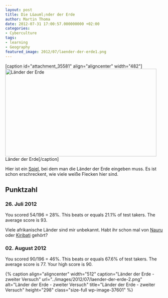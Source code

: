```yaml
---
layout: post
title: Die L&auml;nder der Erde
author: Martin Thoma
date: 2012-07-31 17:00:57.000000000 +02:00
categories:
- Cyberculture
tags:
- learning
- Geography
featured_image: 2012/07/laender-der-erde1.png
---
```

[caption id="attachment_35581" align="aligncenter" width="482"]<a href="http://martin-thoma.com/wp-content/uploads/2012/07/laender-der-erde.png"><img class=" wp-image-35581 " title="L&auml;nder der Erde" src="http://martin-thoma.com/wp-content/uploads/2012/07/laender-der-erde.png" alt="L&auml;nder der Erde" width="482" height="280" /></a> L&auml;nder der Erde[/caption]

Hier ist ein <a href="http://www.jetpunk.com/quizzes/lander-der-welt-quiz">Spiel</a>, bei dem man die L&auml;nder der Erde eingeben muss. Es ist schon erschreckent, wie viele wei&szlig;e Flecken hier sind.

<h2>Punktzahl</h2>
<h3>26. Juli 2012</h3>
You scored 54/196 = 28%.
This beats or equals 21.1% of test takers.
The average score is 93.

Viele afrikanische L&auml;nder sind mir unbekannt. Habt ihr schon mal von <a href="http://de.wikipedia.org/wiki/Nauru">Nauru</a> oder <a href="http://de.wikipedia.org/wiki/Kiribati">Kiribati</a> geh&ouml;rt?

<h3>02. August 2012</h3>
You scored 90/196 = 46%.
This beats or equals 67.6% of test takers.
The average score is 77.
Your high score is 90.

{% caption align="aligncenter" width="512" caption="L&auml;nder der Erde - zweiter Versuch" url="../images/2012/07/laender-der-erde-2.png" alt="L&auml;nder der Erde - zweiter Versuch" title="L&auml;nder der Erde - zweiter Versuch" height="298" class="size-full wp-image-37601" %}
